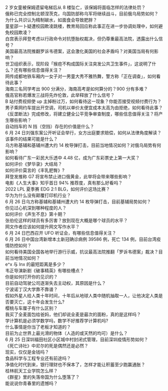 2 岁女童被保姆遗留电梯后从 8 楼坠亡，该保姆将面临怎样的法律处罚？  
俄称已完全控制北顿涅茨克，乌国防部称乌军将继续战斗，目前俄乌局势如何？  
为什么共识认为精制碳水，如面食会导致肥胖？  
童星邵一卜疑遭校园欺凌跳楼，教育局回应称此事正在进一步协调处理中，如何避免校园欺凌？  
白宫表示拜登考虑以行政命令对抗堕胎权裁决，但仍尊重最高法院，透露出什么信号？  
美国最高法院推翻罗诉韦德案，这会激化美国的社会矛盾吗？对美国当局有何影响？  
世卫组织表示，现阶段「猴痘不构成国际关注突发公共卫生事件」，这说明了什么？还有哪些信息值得关注？  
网传成都地铁车厢内一女子对一男童大秀不雅热舞，警方称「正在调查」，如何看待此事？  
海南三名同学考出 900 分满分，海南高考是如何算分的？900 分有多难？  
俄高官称若爆发三战将先炸伦敦，此举释放了什么信号？  
B 站付费视频使 up 主掉粉过万，如何看待这一现象？你能否接受视频付费行为？  
男子乘网约车提出开空调，司机以单价太便宜成本太高为由拒绝，如何看待此事？  
《反垄断法》完成修改，将建立健全公平竞争审查制度，哪些信息值得关注？将产生哪些影响？  
自动挡车的 N 挡（空挡）存在的价值是什么？  
6 月 24 日刘强东案公开听证会举行，女方出庭要求赔偿，如何从法律角度解读？该事件的结果可能是什么？  
乌方称基辅和基辅州遭大约 14 枚导弹打击，目前当地情况如何？对俄乌局势有何影响？  
如何看待广东一彩民大乐透中 4.48 亿，成为广东彩票史上第一大奖？  
如何评价《梦华录》大结局？  
如何评价莫言的《丰乳肥臀》?  
拜登发推称 G7 将宣布禁止进口俄黄金，此举将会带来哪些影响？  
电影《人生大事》知乎首日 94% 推荐度，真有那么好看吗？  
2022 LPL 夏季赛 EDG 2:1 BLG，如何评价这场比赛？  
华为为什么没有颠覆打印机行业？  
6 月 26 日乌方称基辅和基辅州遭大约 14 枚导弹打击，目前基辅局势如何？  
你见过心机深到哪种程度的人？  
如何评价《声生不息》第十期？  
张伯伦这样的球员有多厉害？放到现在大概是哪个球员的水平？  
网文作者应该如何提升网文写作水平？  
6 月 24 日巴西召开 UFO 听证会，有哪些信息值得关注？  
6 月 26 日中国台湾新增本土新冠确诊病例 39586 例，死亡 134 例，目前台湾疫情防控如何？  
如何看待美国全国各地举行游行示威，抗议最高法院推翻「罗诉韦德案」裁决？目前当地情况如何？  
e^x 与 lnx 的最短距离是多少？  
韦正导演新剧《破事精英》有哪些槽点？  
你是如何打开你的见识的？  
目前自动驾驶公司逐渐失去主动权，其原因是什么？  
宁波诺丁汉大学靠不靠谱？  
假如外星人给人类十年时间，十年后从地球人类中随机抽取一人，让他决定人类是否要灭亡，这十年会发生什么?  
樱桃与车厘子有什么区别？  
我买了全麦面包给爸妈，他们却说全麦是最次的面粉，真的是这样吗？  
学计算机是必须学数学吗，数学不好推荐学计算机吗?  
什么事情是你当了老板才知道的？  
目前为止世界上最光滑的物体（人造的或天然的均可）是什么？  
6 月 25 日深圳福田社区小区城中村封闭式管理，目前深圳疫情形势如何？  
《死亡诗社》中尼尔的死是偶然还是必然？  
现实，仅仅是金钱吗？  
食品科学与工程专业还有前途吗？  
净值化时代到来，银行理财也不保本了，怎样才能让积蓄至少跑赢通胀？  
桂林航天工业学院怎么样？  
《群星》里的失落帝国为什么堕落了？  
能说说你青春里的遗憾吗？  
